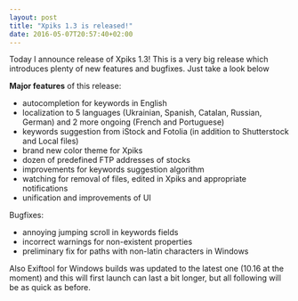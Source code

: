 ```yaml
---
layout: post
title: "Xpiks 1.3 is released!"
date: 2016-05-07T20:57:40+02:00
---
```


Today I announce release of Xpiks 1.3! This is a very big release which introduces plenty of new features and bugfixes. Just take a look below

**Major features** of this release:

- autocompletion for keywords in English
- localization to 5 languages (Ukrainian, Spanish, Catalan, Russian, German) and 2 more ongoing (French and Portuguese)
- keywords suggestion from iStock and Fotolia (in addition to Shutterstock and Local files)
- brand new color theme for Xpiks
- dozen of predefined FTP addresses of stocks
- improvements for keywords suggestion algorithm
- watching for removal of files, edited in Xpiks and appropriate notifications
- unification and improvements of UI

Bugfixes:

- annoying jumping scroll in keywords fields
- incorrect warnings for non-existent properties
- preliminary fix for paths with non-latin characters in Windows

Also Exiftool for Windows builds was updated to the latest one (10.16 at the moment) and this will first launch can last a bit longer, but all following will be as quick as before.

